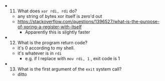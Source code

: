 - 11. What does `xor rdi, rdi` do?
  - any string of bytes xor itself is zero'd out
  - https://stackoverflow.com/questions/1396527/what-is-the-purpose-of-xoring-a-register-with-itself
    - Apparently this is slightly faster
- 12. What is the program return code?
  - it's 0 according to my shell.
  - it's whatever is in `rdi`
    - e.g. if I replace with `mov rdi, 1` , exit code is 1
- 13. What is the first argument of the `exit` system call?
  - ditto